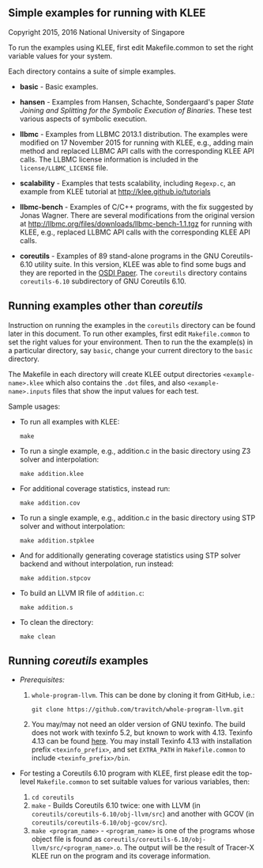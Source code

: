 Simple examples for running with KLEE
-------------------------------------

Copyright 2015, 2016 National University of Singapore

To run the examples using KLEE, first edit Makefile.common to set the
right variable values for your system.

Each directory contains a suite of simple examples.

- **basic**  - Basic examples.

- **hansen** - Examples from Hansen, Schachte, Sondergaard's paper *State Joining and Splitting for the Symbolic Execution of Binaries.* These test various aspects of symbolic execution.

- **llbmc** - Examples from LLBMC 2013.1 distribution. The examples were modified on 17 November 2015 for running with KLEE, e.g., adding main method and replaced LLBMC API calls with the corresponding KLEE API calls. The LLBMC license information is included in the `license/LLBMC_LICENSE` file.

- **scalability** - Examples that tests scalability, including `Regexp.c`, an example from KLEE tutorial at http://klee.github.io/tutorials

- **llbmc-bench** - Examples of C/C++ programs, with the fix suggested by Jonas Wagner. There are several modifications from the original version at http://llbmc.org/files/downloads/llbmc-bench-1.1.tgz for running with KLEE, e.g., replaced LLBMC API calls with the corresponding KLEE API calls.

- **coreutils** - Examples of 89 stand-alone programs in the GNU Coreutils-6.10 utility suite. In this version, KLEE was able to find some bugs and they are reported in the [OSDI Paper](https://www.doc.ic.ac.uk/~cristic/papers/klee-osdi-08.pdf). The `coreutils` directory contains `coreutils-6.10` subdirectory of GNU Coreutils 6.10.

Running examples other than *coreutils*
---------------------------------------

Instruction on running the examples in the `coreutils` directory can be found later in this document. To run other examples, first edit `Makefile.common` to set the right values for your environment. Then to run the the example(s) in a particular directory, say `basic`, change your current directory to the `basic` directory.

The Makefile in each directory will create KLEE output directories `<example-name>.klee` which also contains the `.dot` files, and also `<example-name>.inputs` files that show the input values for each test.

Sample usages:
- To run all examples with KLEE:

  `make`

- To run a single example, e.g., addition.c in the basic directory using Z3 solver and interpolation:

  `make addition.klee`

- For additional coverage statistics, instead run:

  `make addition.cov`

- To run a single example, e.g., addition.c in the basic directory using STP solver and without interpolation:

  `make addition.stpklee`

- And for additionally generating coverage statistics using STP solver backend and without interpolation, run instead:

  `make addition.stpcov`

- To build an LLVM IR file of `addition.c`:

  `make addition.s`

- To clean the directory:

  `make clean`

Running *coreutils* examples
----------------------------

- *Prerequisites:* 
   1. `whole-program-llvm`. This can be done by cloning it from GitHub, i.e.:
     
      `git clone https://github.com/travitch/whole-program-llvm.git`

   2. You may/may not need an older version of GNU texinfo. The build does not work with texinfo 5.2, but known to work with 4.13. Texinfo 4.13 can be found [here](http://ftp.gnu.org/gnu/texinfo/texinfo-4.13.tar.gz). You may install Texinfo 4.13 with installation prefix `<texinfo_prefix>`, and set `EXTRA_PATH` in `Makefile.common` to include `<texinfo_prefix>/bin`.

- For testing a Coreutils 6.10 program with KLEE, first please edit the top-level `Makefile.common` to set suitable values for various variables, then:
   1. `cd coreutils`
   2. `make` - Builds Coreutils 6.10 twice: one with LLVM (in `coreutils/coreutils-6.10/obj-llvm/src`) and another with GCOV (in `coreutils/coreutils-6.10/obj-gcov/src`).
   4. `make <program_name>` - `<program_name>` is one of the programs whose object file is found as `coreutils/coreutils-6.10/obj-llvm/src/<program_name>.o`. The output will be the result of Tracer-X KLEE run on the program and its coverage information.
